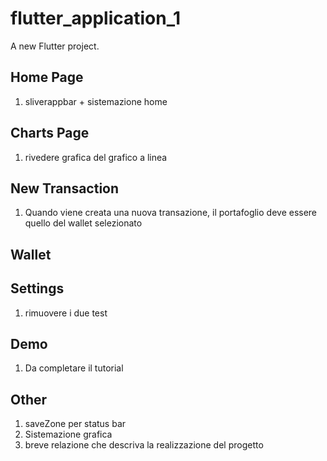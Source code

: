 # flutter_application_1

A new Flutter project.

## Home Page
1. ⁠⁠sliverappbar + sistemazione home

## Charts Page
1. ⁠⁠rivedere grafica del grafico a linea

## New Transaction
1. Quando viene creata una nuova transazione, il portafoglio deve essere quello del wallet selezionato

## Wallet

## Settings
1. rimuovere i due test

## Demo
1. Da completare il tutorial

## Other
1. ⁠saveZone per status bar
2. Sistemazione grafica
3. ⁠breve relazione che descriva la realizzazione del progetto